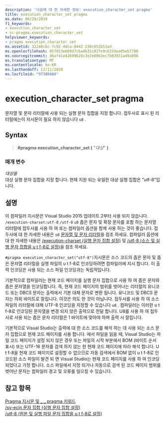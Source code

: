 ```yaml
---
description: '다음에 대 한 자세한 정보: execution_character_set pragma'
title: execution_character_set pragma
ms.date: 08/29/2019
f1_keywords:
- execution_character_set
- vc-pragma.execution_character_set
helpviewer_keywords:
- pragma execution_character_set
ms.assetid: 32248cbc-7c92-4dca-8442-230c052b53ad
ms.openlocfilehash: 057013e669d7c6a4b31c02fe9c6319ea05eb7780
ms.sourcegitcommit: d6af41e42699628c3e2e6063ec7b03931a49a098
ms.translationtype: MT
ms.contentlocale: ko-KR
ms.lasthandoff: 12/11/2020
ms.locfileid: "97300488"
---
```

# <a name="execution_character_set-pragma"></a>execution_character_set pragma

문자열 및 문자 리터럴에 사용 되는 실행 문자 집합을 지정 합니다. 접두사로 표시 된 리터럴에는이 지시문이 필요 하지 않습니다 `u8` .

## <a name="syntax"></a>Syntax

> **#pragma execution_character_set (** "*대상*" **)**

### <a name="parameters"></a>매개 변수

*대상을*\
대상 실행 문자 집합을 지정 합니다. 현재 지원 되는 유일한 대상 실행 집합은 "utf-8"입니다.

## <a name="remarks"></a>설명

이 컴파일러 지시문은 Visual Studio 2015 업데이트 2부터 사용 되지 않습니다. `/execution-charset:utf-8` `/utf-8` `u8` 좁은 문자 및 확장 문자를 포함 하는 문자열 리터럴에 접두사를 사용 하 여 또는 컴파일러 옵션을 함께 사용 하는 것이 좋습니다. 접두사에 대 한 자세한 내용은 `u8` [문자열 및 문자 리터럴](../cpp/string-and-character-literals-cpp.md)을 참조 하세요. 컴파일러 옵션에 대 한 자세한 내용은 [/execution-charset (실행 문자 집합 설정)](../build/reference/execution-charset-set-execution-character-set.md) 및 [/utf-8 (소스 및 실행 문자 집합을 u t f-8로 설정)](../build/reference/utf-8-set-source-and-executable-character-sets-to-utf-8.md)을 참조 하세요.

`#pragma execution_character_set("utf-8")`지시문은 소스 코드의 좁은 문자 및 좁은 문자열 리터럴을 실행 파일의 u t f-8로 인코딩하려면 컴파일러에 지시 합니다. 이 출력 인코딩은 사용 되는 소스 파일 인코딩과는 독립적입니다.

기본적으로 컴파일러는 현재 코드 페이지를 실행 문자 집합으로 사용 하 여 좁은 문자와 좁은 문자열을 인코딩합니다. 즉, 현재 코드 페이지의 범위를 벗어나는 리터럴의 유니코드 또는 DBCS 문자는 출력에서 기본 대체 문자로 변환 됩니다. 유니코드 및 DBCS 문자는 하위 바이트로 잘립니다. 이것은 의도 한 것이 아닙니다. 접두사를 사용 하 여 소스 파일의 리터럴에 대해 UTF-8 인코딩을 지정할 수 있습니다 `u8` . 컴파일러는 이러한 u t f-8로 인코딩된 문자열을 변경 되지 않은 출력으로 전달 합니다. U8를 사용 하 여 접두사로 사용 되는 좁은 문자 리터럴은 1 바이트에 맞아야 하며 출력 시 잘립니다.

기본적으로 Visual Studio는 출력에 대 한 소스 코드를 해석 하는 데 사용 되는 소스 문자 집합으로 현재 코드 페이지를 사용 합니다. 에서 파일을 읽을 때, Visual Studio는 파일 코드 페이지가 설정 되지 않은 경우 또는 파일의 시작 부분에서 BOM (바이트 순서 표시) 또는 UTF-16 문자를 검색 하지 않는 한 현재 코드 페이지에 따라 해석 합니다. U t f-8을 현재 코드 페이지로 설정할 수 없으므로 자동 검색에서 BOM 없이 u t f-8로 인코드된 소스 파일이 발견 되 면 Visual Studio는 현재 코드 페이지를 사용 하 여 인코딩 되었다고 가정 합니다. 소스 파일에서 지정 되거나 자동으로 검색 된 코드 페이지 범위를 벗어난 문자는 컴파일러 경고 및 오류를 일으킬 수 있습니다.

## <a name="see-also"></a>참고 항목

[Pragma 지시문 및 \_ \_ pragma 키워드](../preprocessor/pragma-directives-and-the-pragma-keyword.md)\
[/sv-ecin 문자 집합 (실행 문자 집합 설정)](../build/reference/execution-charset-set-execution-character-set.md)\
[/utf-8 (원본 및 실행 파일 문자 집합을 u t f-8로 설정)](../build/reference/utf-8-set-source-and-executable-character-sets-to-utf-8.md)
